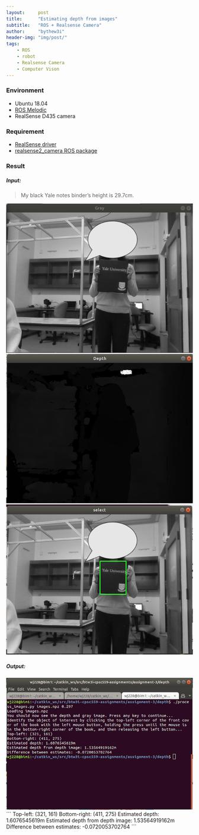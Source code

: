 ```yaml
---
layout:     post
title:      "Estimating depth from images"
subtitle:   "ROS + Realsense Camera"
author:     "bythew3i"
header-img: "img/post/"
tags:
    - ROS
    - robot
    - Realsense Camera
    - Computer Vison
---
```


### Environment
- Ubuntu 18.04
- [ROS Melodic](http://wiki.ros.org/melodic/Installation/Ubuntu.)
- RealSense D435 camera

### Requirement
- [RealSense driver](https://github.com/IntelRealSense/librealsense/blob/master/doc/distribution_linux.md)
- [realsense2_camera ROS package](https://github.com/IntelRealSense/realsense-ros)


### Result

##### Input:
> My black Yale notes binder’s height is 29.7cm.

<img src="/img/post/20190925/V-4-1.png">
<img src="/img/post/20190925/V-4-2.png">
<img src="/img/post/20190925/V-4-3.png">

##### Output:
<img src="/img/post/20190925/V-4-4.png">
```
Top-left: (321, 161)
Bottom-right: (411, 275)
Estimated depth: 1.6076545619m
Estimated depth from depth image: 1.53564919162m Difference between estimates: -0.0720053702764
```